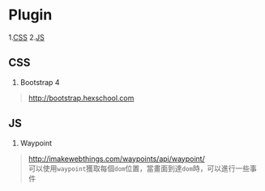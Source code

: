 # Plugin
1.[CSS](#css)
2.[JS](#js)
## <span id="css">CSS</span>
1. Bootstrap 4
> http://bootstrap.hexschool.com

## <span id="js">JS</span>
1. Waypoint
> http://imakewebthings.com/waypoints/api/waypoint/<br>
> 可以使用`waypoint`獲取每個`dom`位置，當畫面到達`dom`時，可以進行一些事件